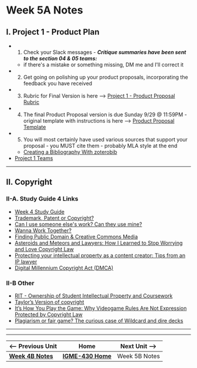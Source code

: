 # Week 5A Notes

## I. Project 1 - Product Plan

- 1) Check your Slack messages - ***Critique summaries have been sent to the section 04 & 05 teams:***
  - if there's a mistake or something missing, DM me and I'll correct it
- 2) Get going on polishing up your product proposals, incorporating the feedback you have received
- 3) Rubric for Final Version is here --> [Project 1 - Product Proposal Rubric](../_files/P1-final-rubric.pdf)
- 4) The final Product Proposal version is due Sunday 9/29 @ 11:59PM - original template with instructions is here --> [Product Proposal Template](https://docs.google.com/document/d/1pHhtKZ5NTE9x_Yip8sNddIAt5pX0N-102NRUnkM2WWE/edit?usp=sharing)
- 5) You will most certainly have used various sources that support your proposal - you MUST cite them - probably MLA style at the end
  - [Creating a Bibliography With zoterobib](https://docs.google.com/document/d/1V8RjWvmQsCOhXN6u8A_DoIePc8zRYJXAKbiM5PHFDVU/edit)
- [Project 1 Teams](../documents/p1-teams.md)

---

## II. Copyright

### II-A. Study Guide 4 Links
- [Week 4 Study Guide](https://docs.google.com/document/d/11I1yN9HRpe5-BCf9KIFXn95XU72Pz8G80FKiEOL45cI/edit)
- [Trademark, Patent or Copyright?](https://www.uspto.gov/trademarks/basics/trademark-patent-copyright)
- [Can I use someone else's work? Can they use mine?](https://www.copyright.gov/help/faq/faq-fairuse.html)
- [Wanna Work Together?](https://www.youtube.com/watch?v=q0VzUigrb_g)
- [Finding Public Domain & Creative Commons Media](https://guides.library.harvard.edu/law/pd-cc)
- [Asteroids and Meteors and Lawyers: How I Learned to Stop Worrying and Love Copyright Law](https://prologue.blogs.archives.gov/2022/02/10/asteroids-and-meteors-and-lawyers-how-i-learned-to-stop-worrying-and-love-copyright-law/)
- [Protecting your intellectual property as a content creator: Tips from an IP lawyer](https://www.descript.com/blog/article/protecting-your-intellectual-property-as-a-content-creator-tips-from-an-ip-lawyer)
- [Digital Millennium Copyright Act (DMCA)](https://www.eff.org/issues/dmca)

### II-B Other
- [RIT - Ownership of Student Intellectual Property and Coursework](https://www.rit.edu/iptt/specifically-students)
- [Taylor’s Version of copyright](https://hls.harvard.edu/today/how-taylor-swift-changed-the-copyright-game-by-remaking-her-own-music/)
- [It’s How You Play the Game: Why Videogame Rules Are Not Expression Protected by Copyright Law](https://www.americanbar.org/groups/intellectual_property_law/publications/landslide/2014-15/march-april/its_how_you_play_game_why_videogame_rules_are_not_expression_protected_copyright_law/)
- [Plagiarism or fair game? The curious case of Wildcard and dire decks](https://rogueliker.com/dire-decks-wildcard/)

---
---

| <-- Previous Unit | Home | Next Unit -->
| --- | --- | --- 
|  [**Week 4B Notes**](4B.md)  |  [**IGME-430 Home**](../) | Week 5B Notes
